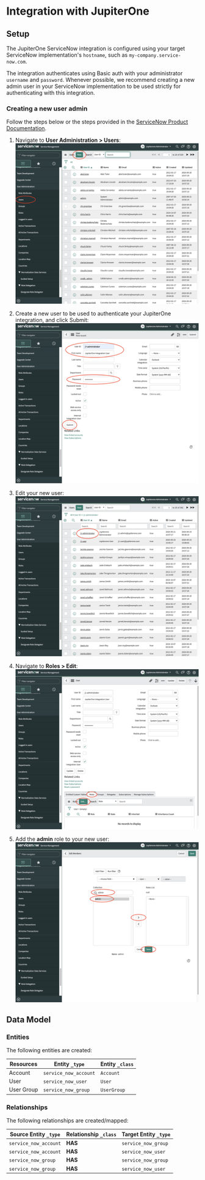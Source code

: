 # Integration with JupiterOne

## Setup

The JupiterOne ServiceNow integration is configured using your target ServiceNow
implementation's `hostname`, such as `my-company.service-now.com`.

The integration authenticates using Basic auth with your administrator
`username` and `password`. Whenever possible, we recommend creating a new admin
user in your ServiceNow implementation to be used strictly for authenticating
with this integration.

### Creating a new user admin

Follow the steps below or the steps provided in the
[ServiceNow Product Documentation](https://docs.servicenow.com/bundle/paris-platform-administration/page/administer/users-and-groups/task/t_CreateAUser.html).

1. Navigate to **User Administration > Users**:
   ![create-new-user](./images/create-new-user.png)

1. Create a new user to be used to authenticate your JupiterOne integration, and
   click Submit: ![create-j1-user](./images/create-j1-user.png)

1. Edit your new user: ![edit-user](./images/edit-user.png)

1. Navigate to **Roles > Edit**: ![edit-user-role](./images/edit-user-role.png)

1. Add the **admin** role to your new user:
   ![add-admin-role](./images/add-admin-role.png)

<!-- {J1_DOCUMENTATION_MARKER_START} -->
<!--
********************************************************************************
NOTE: ALL OF THE FOLLOWING DOCUMENTATION IS GENERATED USING THE
"j1-integration document" COMMAND. DO NOT EDIT BY HAND! PLEASE SEE THE DEVELOPER
DOCUMENTATION FOR USAGE INFORMATION:

https://github.com/JupiterOne/sdk/blob/master/docs/integrations/development.md
********************************************************************************
-->

## Data Model

### Entities

The following entities are created:

| Resources  | Entity `_type`        | Entity `_class` |
| ---------- | --------------------- | --------------- |
| Account    | `service_now_account` | `Account`       |
| User       | `service_now_user`    | `User`          |
| User Group | `service_now_group`   | `UserGroup`     |

### Relationships

The following relationships are created/mapped:

| Source Entity `_type` | Relationship `_class` | Target Entity `_type` |
| --------------------- | --------------------- | --------------------- |
| `service_now_account` | **HAS**               | `service_now_group`   |
| `service_now_account` | **HAS**               | `service_now_user`    |
| `service_now_group`   | **HAS**               | `service_now_group`   |
| `service_now_group`   | **HAS**               | `service_now_user`    |

<!--
********************************************************************************
END OF GENERATED DOCUMENTATION AFTER BELOW MARKER
********************************************************************************
-->
<!-- {J1_DOCUMENTATION_MARKER_END} -->
